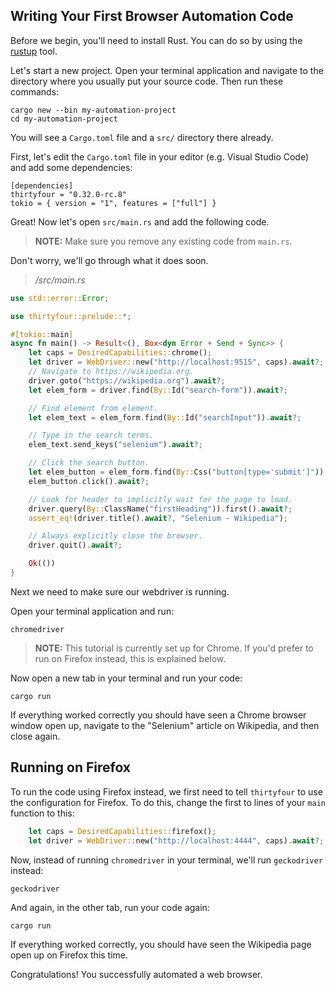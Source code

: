 ## Writing Your First Browser Automation Code

Before we begin, you'll need to install Rust. You can do so by using the [rustup](https://rustup.rs/) tool.

Let's start a new project. Open your terminal application and navigate to the directory 
where you usually put your source code. Then run these commands:

    cargo new --bin my-automation-project
    cd my-automation-project

You will see a `Cargo.toml` file and a `src/` directory there already.

First, let's edit the `Cargo.toml` file in your editor (e.g. Visual Studio Code) and add some dependencies:

    [dependencies]
    thirtyfour = "0.32.0-rc.8"
    tokio = { version = "1", features = ["full"] }

Great! Now let's open `src/main.rs` and  add the following code.

> **NOTE:** Make sure you remove any existing code from `main.rs`.

Don't worry, we'll go through what it does soon.

> */src/main.rs*
```rust
use std::error::Error;

use thirtyfour::prelude::*;

#[tokio::main]
async fn main() -> Result<(), Box<dyn Error + Send + Sync>> {
    let caps = DesiredCapabilities::chrome();
    let driver = WebDriver::new("http://localhost:9515", caps).await?;
    // Navigate to https://wikipedia.org.
    driver.goto("https://wikipedia.org").await?;
    let elem_form = driver.find(By::Id("search-form")).await?;

    // Find element from element.
    let elem_text = elem_form.find(By::Id("searchInput")).await?;

    // Type in the search terms.
    elem_text.send_keys("selenium").await?;

    // Click the search button.
    let elem_button = elem_form.find(By::Css("button[type='submit']")).await?;
    elem_button.click().await?;

    // Look for header to implicitly wait for the page to load.
    driver.query(By::ClassName("firstHeading")).first().await?;
    assert_eq!(driver.title().await?, "Selenium - Wikipedia");

    // Always explicitly close the browser.
    driver.quit().await?;

    Ok(())
}
```

Next we need to make sure our webdriver is running.

Open your terminal application and run:

    chromedriver

> **NOTE:** This tutorial is currently set up for Chrome.
> If you'd prefer to run on Firefox instead, this is explained below.

Now open a new tab in your terminal and run your code:

    cargo run

If everything worked correctly you should have seen a Chrome browser window open up,
navigate to the "Selenium" article on Wikipedia, and then close again.

## Running on Firefox

To run the code using Firefox instead, we first need to tell `thirtyfour` to use the 
configuration for Firefox. To do this, change the first to lines of your `main` function to this:

```rust
    let caps = DesiredCapabilities::firefox();
    let driver = WebDriver::new("http://localhost:4444", caps).await?;
```

Now, instead of running `chromedriver` in your terminal, we'll run `geckodriver` instead:

    geckodriver

And again, in the other tab, run your code again:

    cargo run

If everything worked correctly, you should have seen the Wikipedia page open up on Firefox this time.

Congratulations! You successfully automated a web browser.
